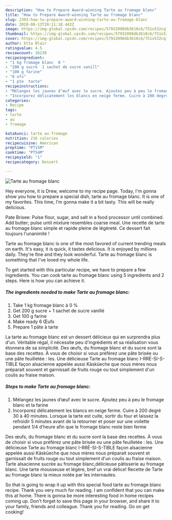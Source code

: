 ```yaml
---
description: "How to Prepare Award-winning Tarte au fromage blanc"
title: "How to Prepare Award-winning Tarte au fromage blanc"
slug: 2393-how-to-prepare-award-winning-tarte-au-fromage-blanc
date: 2020-08-13T20:11:18.442Z
image: https://img-global.cpcdn.com/recipes/57932098db3610c6/751x532cq70/tarte-au-fromage-blanc-photo-principale-de-la-recette.jpg
thumbnail: https://img-global.cpcdn.com/recipes/57932098db3610c6/751x532cq70/tarte-au-fromage-blanc-photo-principale-de-la-recette.jpg
cover: https://img-global.cpcdn.com/recipes/57932098db3610c6/751x532cq70/tarte-au-fromage-blanc-photo-principale-de-la-recette.jpg
author: Etta Blair
ratingvalue: 4.5
reviewcount: 36230
recipeingredient:
- "1 kg fromage blanc  0 "
- "200 g sucre  1 sachet de sucre vanill"
- "100 g farine"
- "6 ufs"
- "1 pte  tarte"
recipeinstructions:
- "Mélangez les jaunes d’œuf avec le sucre. Ajoutez peu à peu le fromage blanc et la farine"
- "Incorporez délicatement les blancs en neige ferme. Cuire à 200 degré 30 à 40 minutes. Lorsque la tarte est cuite, sortir du four et laissez la refroidir 5 minutes avant de la retourner et poser sur une voilette pendant 1/4 d’heure afin que le fromage blanc reste bien ferme"
categories:
- Recipe
tags:
- tarte
- au
- fromage

katakunci: tarte au fromage 
nutrition: 216 calories
recipecuisine: American
preptime: "PT15M"
cooktime: "PT54M"
recipeyield: "1"
recipecategory: Dessert

---
```



![Tarte au fromage blanc](https://img-global.cpcdn.com/recipes/57932098db3610c6/751x532cq70/tarte-au-fromage-blanc-photo-principale-de-la-recette.jpg)

Hey everyone, it is Drew, welcome to my recipe page. Today, I'm gonna show you how to prepare a special dish, tarte au fromage blanc. It is one of my favorites. This time, I'm gonna make it a bit tasty. This will be really delicious.

Pate Brisee: Pulse flour, sugar, and salt in a food processor until combined. Add butter; pulse until mixture resembles coarse meal. Une recette de tarte au fromage blanc simple et rapide pleine de légèreté. Ce dessert fait toujours l&#39;unanimité !

Tarte au fromage blanc is one of the most favored of current trending meals on earth. It's easy, it is quick, it tastes delicious. It is enjoyed by millions daily. They're fine and they look wonderful. Tarte au fromage blanc is something that I've loved my whole life.


To get started with this particular recipe, we have to prepare a few ingredients. You can cook tarte au fromage blanc using 5 ingredients and 2 steps. Here is how you can achieve it.

<!--inarticleads1-->

##### The ingredients needed to make Tarte au fromage blanc:

1. Take 1 kg fromage blanc à 0 %
1. Get 200 g sucre + 1 sachet de sucre vanillé
1. Get 100 g farine
1. Make ready 6 Œufs
1. Prepare 1 pâte à tarte


La tarte au fromage blanc est un dessert délicieux qui en surprendra plus d&#39;un. Véritable régal, il nécessite peu d&#39;ingrédients et sa réalisation vous étonnera de sa simplicité. Des œufs, du fromage blanc et du sucre sont la base des recettes. À vous de choisir si vous préférez une pâte brisée ou une pâte feuilletée : les. Une délicieuse Tarte au fromage blanc I-RRÉ-SI-S-TIBLE façon alsacienne appelée aussi Käsküeche que nous mères nous préparait souvent et garnissait de fruits rouge ou tout simplement d&#39;un coulis au fraise maison. 

<!--inarticleads2-->

##### Steps to make Tarte au fromage blanc:

1. Mélangez les jaunes d’œuf avec le sucre. Ajoutez peu à peu le fromage blanc et la farine
1. Incorporez délicatement les blancs en neige ferme. Cuire à 200 degré 30 à 40 minutes. Lorsque la tarte est cuite, sortir du four et laissez la refroidir 5 minutes avant de la retourner et poser sur une voilette pendant 1/4 d’heure afin que le fromage blanc reste bien ferme


Des œufs, du fromage blanc et du sucre sont la base des recettes. À vous de choisir si vous préférez une pâte brisée ou une pâte feuilletée : les. Une délicieuse Tarte au fromage blanc I-RRÉ-SI-S-TIBLE façon alsacienne appelée aussi Käsküeche que nous mères nous préparait souvent et garnissait de fruits rouge ou tout simplement d&#39;un coulis au fraise maison. Tarte alsacienne sucrée au fromage blanc,délicieuse pâtisserie au fromage blanc. Une tarte mousseuse et légère, bref un vrai délice! Recette de Tarte au fromage blanc la mieux notée par les internautes. 

So that is going to wrap it up with this special food tarte au fromage blanc recipe. Thank you very much for reading. I am confident that you can make this at home. There is gonna be more interesting food in home recipes coming up. Don't forget to save this page in your browser, and share it to your family, friends and colleague. Thank you for reading. Go on get cooking!
